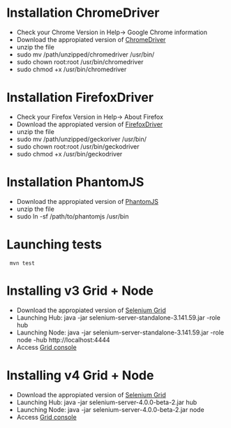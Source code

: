 # Installation ChromeDriver
* Check your Chrome Version in Help-> Google Chrome information
* Download the appropiated version of [ChromeDriver](https://chromedriver.chromium.org/downloads)
* unzip the file
* sudo mv /path/unzipped/chromedriver /usr/bin/
* sudo chown root:root /usr/bin/chromedriver
* sudo chmod +x /usr/bin/chromedriver
# Installation FirefoxDriver
* Check your Firefox Version in Help-> About Firefox
* Download the appropiated version of [FirefoxDriver](https://github.com/mozilla/geckodriver/releases)
* unzip the file
* sudo mv /path/unzipped/geckoriver /usr/bin/
* sudo chown root:root /usr/bin/geckodriver
* sudo chmod +x /usr/bin/geckodriver

# Installation PhantomJS
* Download the appropiated version of [PhantomJS](https://phantomjs.org/download.html)
* unzip the file
* sudo ln -sf /path/to/phantomjs /usr/bin


# Launching tests
<code> mvn test</code>

# Installing v3 Grid + Node
* Download the appropiated version of [Selenium Grid](https://www.selenium.dev/downloads/)
* Launching Hub: java -jar selenium-server-standalone-3.141.59.jar -role hub
* Launching Node: java -jar selenium-server-standalone-3.141.59.jar -role node -hub http://localhost:4444
* Access [Grid console](http://172.19.0.1:4444/grid/console)
# Installing v4 Grid + Node
* Download the appropiated version of [Selenium Grid](https://www.selenium.dev/downloads/)
* Launching Hub: java -jar selenium-server-4.0.0-beta-2.jar hub
* Launching Node: java -jar selenium-server-4.0.0-beta-2.jar node
* Access [Grid console](http://172.19.0.1:4444/ui/index.html#/)


